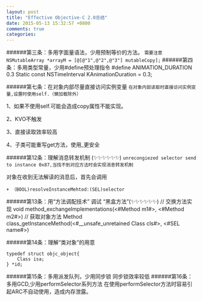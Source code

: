 ```yaml
---
layout: post
title: "Effective Objective-C 2.0总结"
date: 2015-05-13 15:32:57 +0800
comments: true
categories: 
---
```

######第三条：多用字面量语法，少用预制等价的方法。
`需要注意 NSMutableArray *arrayM = [@[@"1",@"2",@"3"] mutableCopy];`
######第四条：多用类型常量，少用#define预处理指令
	#define ANIMATION_DURATION 0.3
	Static const NSTimeInterval KAnimationDuration = 0.3;

######第七条：在对象内部尽量直接访问实例变量
`在对象内部读取时直接访问实例变量,设置时使用self.（懒加载除外）`

  1、如果不使用self.可能会造成copy属性不能实现。
  
  2、KVO不触发
  
  3、直接读取效率较高
  
  4、子类可能重写get方法，使用_更安全
  
######第12条：理解消息转发机制 (✨✨✨✨✨✨)
`unrecongiezed selector send to instance 0x87,当找不到对应方法时会实现消息转发机制`

对象在收到无法解读的消息后，首先会调用

	+ （BOOL)resolveInstanceMehtod:(SEL)selector



######第13条：用“方法调配技术” 调试 “黑盒方法”(✨✨✨✨✨✨)
	// 交换方法实现
	void method_exchangeImplementations(<#Method m1#>, <#Method m2#>)
	// 获取对象方法
	Method class_getInstanceMethod(<#__unsafe_unretained Class cls#>, <#SEL name#>)

######第14条：理解“类对象”的用意

	typedef struct objc_object{
	    Class isa;
	} *id;

######第15条：多用派发队列，少用同步锁
同步锁效率较低
######第16条：多用GCD,少用performSelector系列方法
在使用performSelector方法时容易引起ARC不自动使用，造成内存泄露。



